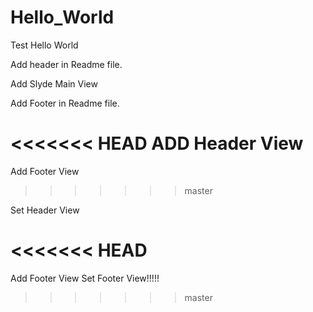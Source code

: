 Hello_World
===========

Test Hello World

Add header in Readme file.

Add Slyde Main View

Add Footer in Readme file.


<<<<<<< HEAD
ADD Header View
=======

Add Footer View
>>>>>>> master

Set Header View

<<<<<<< HEAD
=======
Add Footer View
Set Footer View!!!!!
>>>>>>> master
